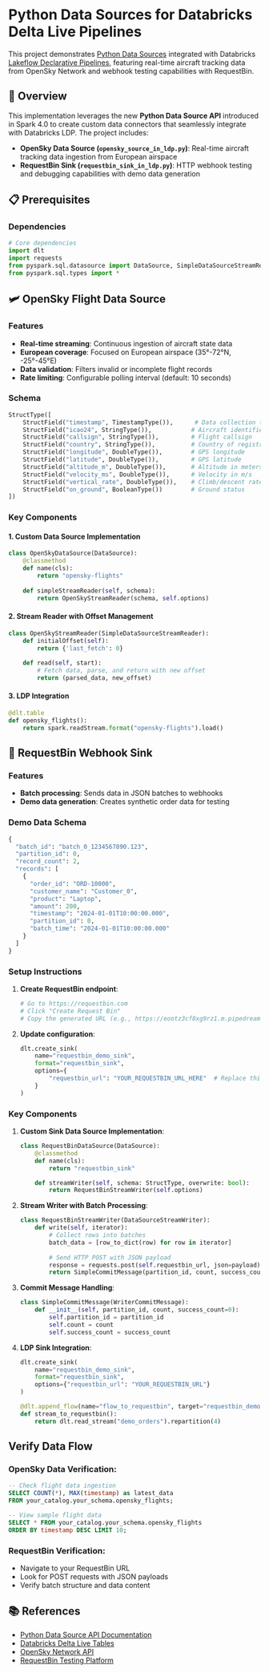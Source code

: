 # Python Data Sources for Databricks Delta Live Pipelines

This project demonstrates [Python Data Sources](https://www.databricks.com/blog/simplify-data-ingestion-new-python-data-source-api) integrated with Databricks [Lakeflow Declarative Pipelines](https://www.databricks.com/product/data-engineering/lakeflow-declarative-pipelines), featuring real-time aircraft tracking data from OpenSky Network and webhook testing capabilities with RequestBin.

## 🚀 Overview

This implementation leverages the new **Python Data Source API** introduced in Spark 4.0 to create custom data connectors that seamlessly integrate with Databricks LDP. The project includes:

- **OpenSky Data Source (`opensky_source_in_ldp.py`)**: Real-time aircraft tracking data ingestion from European airspace
- **RequestBin Sink (`requestbin_sink_in_ldp.py`)**: HTTP webhook testing and debugging capabilities with demo data generation

## 📋 Prerequisites

### Dependencies
```python
# Core dependencies
import dlt
import requests
from pyspark.sql.datasource import DataSource, SimpleDataSourceStreamReader, DataSourceStreamWriter
from pyspark.sql.types import *
```

## 🛩️ OpenSky Flight Data Source

### Features
- **Real-time streaming**: Continuous ingestion of aircraft state data
- **European coverage**: Focused on European airspace (35°-72°N, -25°-45°E)
- **Data validation**: Filters invalid or incomplete flight records
- **Rate limiting**: Configurable polling interval (default: 10 seconds)

### Schema
```python
StructType([
    StructField("timestamp", TimestampType()),      # Data collection time
    StructField("icao24", StringType()),           # Aircraft identifier
    StructField("callsign", StringType()),         # Flight callsign
    StructField("country", StringType()),          # Country of registration
    StructField("longitude", DoubleType()),        # GPS longitude
    StructField("latitude", DoubleType()),         # GPS latitude  
    StructField("altitude_m", DoubleType()),       # Altitude in meters
    StructField("velocity_ms", DoubleType()),      # Velocity in m/s
    StructField("vertical_rate", DoubleType()),    # Climb/descent rate
    StructField("on_ground", BooleanType())        # Ground status
])
```

### Key Components

#### 1. Custom Data Source Implementation
```python
class OpenSkyDataSource(DataSource):
    @classmethod 
    def name(cls):
        return "opensky-flights"
    
    def simpleStreamReader(self, schema):
        return OpenSkyStreamReader(schema, self.options)
```

#### 2. Stream Reader with Offset Management
```python
class OpenSkyStreamReader(SimpleDataSourceStreamReader):
    def initialOffset(self):
        return {'last_fetch': 0}
    
    def read(self, start):
        # Fetch data, parse, and return with new offset
        return (parsed_data, new_offset)
```

#### 3. LDP Integration
```python
@dlt.table
def opensky_flights():
    return spark.readStream.format("opensky-flights").load()
```

## 🔗 RequestBin Webhook Sink

### Features
- **Batch processing**: Sends data in JSON batches to webhooks
- **Demo data generation**: Creates synthetic order data for testing

### Demo Data Schema
```python
{
  "batch_id": "batch_0_1234567890.123",
  "partition_id": 0,
  "record_count": 2,
  "records": [
    {
      "order_id": "ORD-10000",
      "customer_name": "Customer_0",
      "product": "Laptop", 
      "amount": 200,
      "timestamp": "2024-01-01T10:00:00.000",
      "partition_id": 0,
      "batch_time": "2024-01-01T10:00:00.000"
    }
  ]
}
```

### Setup Instructions
1. **Create RequestBin endpoint**:
   ```bash
   # Go to https://requestbin.com
   # Click "Create Request Bin"
   # Copy the generated URL (e.g., https://eootz3cf8xg9rz1.m.pipedream.net)
   ```

2. **Update configuration**:
   ```python
   dlt.create_sink(
       name="requestbin_demo_sink",
       format="requestbin_sink", 
       options={
           "requestbin_url": "YOUR_REQUESTBIN_URL_HERE"  # Replace this!
       }
   )
   ```

### Key Components
1. **Custom Sink Data Source Implementation**:
    ```python
    class RequestBinDataSource(DataSource):
        @classmethod
        def name(cls):
            return "requestbin_sink"
    
        def streamWriter(self, schema: StructType, overwrite: bool):
            return RequestBinStreamWriter(self.options)
    ```

2. **Stream Writer with Batch Processing**:
    ```python
    class RequestBinStreamWriter(DataSourceStreamWriter):
        def write(self, iterator):
            # Collect rows into batches
            batch_data = [row_to_dict(row) for row in iterator]
            
            # Send HTTP POST with JSON payload
            response = requests.post(self.requestbin_url, json=payload)
            return SimpleCommitMessage(partition_id, count, success_count)
    ```

3. **Commit Message Handling**:
    ```python
    class SimpleCommitMessage(WriterCommitMessage):
        def __init__(self, partition_id, count, success_count=0):
            self.partition_id = partition_id
            self.count = count
            self.success_count = success_count
    ```

4. **LDP Sink Integration**:
    ```python
    dlt.create_sink(
        name="requestbin_demo_sink",
        format="requestbin_sink",
        options={"requestbin_url": "YOUR_REQUESTBIN_URL"}
    )

    @dlt.append_flow(name="flow_to_requestbin", target="requestbin_demo_sink")
    def stream_to_requestbin():
        return dlt.read_stream("demo_orders").repartition(4)
    ```

## Verify Data Flow

### OpenSky Data Verification:
```sql
-- Check flight data ingestion
SELECT COUNT(*), MAX(timestamp) as latest_data
FROM your_catalog.your_schema.opensky_flights;

-- View sample flight data
SELECT * FROM your_catalog.your_schema.opensky_flights 
ORDER BY timestamp DESC LIMIT 10;
```

### RequestBin Verification:
- Navigate to your RequestBin URL
- Look for POST requests with JSON payloads
- Verify batch structure and data content

## 📚 References

- [Python Data Source API Documentation](https://spark.apache.org/docs/latest/api/python/tutorial/sql/python_data_source.html)
- [Databricks Delta Live Tables](https://docs.databricks.com/aws/en/dlt/concepts)
- [OpenSky Network API](https://openskynetwork.github.io/opensky-api/)
- [RequestBin Testing Platform](https://requestbin.com)
